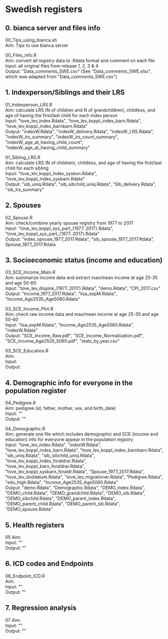 # Swedish registers


## 0. bianca server and files info
00_Tips_using_bianca.sh  
Aim: Tips to use bianca server 

00_Files_info.R  
Aim: convert all registry data to .Rdata format and comment on each file  
Input: all original files from release 1, 2, 3 & 4  
Output: "Data_comments_SWE.csv" (See "Data_comments_SWE.xlsx", which was adapted from "Data_comments_SWE.csv")  


## 1. Indexperson/Siblings and their LRS
01_Indexperson_LRS.R  
Aim: calculate LRS (N of children and N of grandchildren), childless, and age of having the first/last child for each index person   
Input: "tove_lev_index.Rdata", "tove_lev_koppl_index_barn.Rdata", "tove_lev_koppl_index_barnbarn.Rdata"   
Output: "indexW.Rdata", "indexW_delivery.Rdata", "indexW_LRS.Rdata", "indexW_lrs_summary", "indexW_lrs_count_summary", "indexW_age_at_having_child_count", "indexW_age_at_having_child_summary"  

01_Sibling_LRS.R  
Aim: calculate LRS (N of children), childless, and age of having the first/last child for each sibling   
Input: "tove_lev_koppl_index_syskon.Rdata", "tove_lev_koppl_index_sysbarn.Rdata"     
Output: "sib_uniq.Rdata", "sib_sibchild_uniq.Rdata", "Sib_delivery.Rdata", "sib_lrs_summary"  


## 2. Spouses
02_Spouse.R  
Aim: check/combine yearly spouse registry from 1977 to 2017   
Input: "tove_lev_koppl_sys_part_{1977..2017}.Rdata", "tove_lev_koppl_sys_part_{1977..2017}.Rdata"    
Output: "index_spouse_1977_2017.Rdata", "sib_spouse_1977_2017.Rdata", Spouse_1977_2017.Rdata  


## 3. Socioeconomic status (income and education)
03_SCE_Income_Main.R   
Aim: summarize income data and extract max/mean income at age 25-35 and age 50-60   
Input: "tove_lev_dispink_{1977..2017}.Rdata", "demo.Rdata", "CPI_2017.csv"  
Output: "Income_1977_2017.Rdata", "lisa_expM.Rdata", "Income_Age2535_Age5060.Rdata" 

03_SCE_Income_Plot.R  
Aim: check raw income data and max/mean income at age 25-35 and age 50-60  
Input: "lisa_expM.Rdata", "Income_Age2535_Age5060.Rdata", "indexW.Rdata"  
Output: "SCE_Income_Raw.pdf", "SCE_Income_Normalization.pdf", "SCE_Income_Age2535_5060.pdf", "stats_by_year.csv"     

03_SCE_Education.R  
Aim:  
Input:  
Output:  


## 4. Demographic info for everyone in the population register
04_Pedigree.R  
Aim: pedigree (id, father, mother, sex, and birth_date)  
Input: ""   
Output: ""   

04_Demographic.R  
Aim: generate one file which includes demographic and SCE (income and education) info for everyone appear in the population registry   
Input: "tove_lev_index.Rdata", "indexW.Rdata", "tove_lev_koppl_index_barn.Rdata", "tove_lev_koppl_index_barnbarn.Rdata", "sib_uniq.Rdata", "sib_sibchild_uniq.Rdata", "tove_lev_koppl_index_foraldrar.Rdata", "tove_lev_koppl_barn_foraldrar.Rdata", "tove_lev_koppl_sysbarn_foraldr.Rdata", "Spouse_1977_2017.Rdata", "tove_lev_doddatum.Rdata", "tove_lev_migrationer.Rdata", "Pedigree.Rdata", "edu_high.Rdata", "Income_Age2535_Age5060.Rdata"    
Output: "demo.Rdata", "Demographic.Rdata", "DEMO_index.Rdata", "DEMO_child.Rdata", "DEMO_grandchild.Rdata", "DEMO_sib.Rdata", "DEMO_sibchild.Rdata", "DEMO_parent_index.Rdata", "DEMO_parent_child.Rdata", "DEMO_parent_sib.Rdata", "DEMO_spouse.Rdata"     


## 5. Health registers
05
Aim:   
Input: ""   
Output: ""   


## 6. ICD codes and Endpoints  
06_Endpoint_ICD.R  
Aim:    
Input: ""   
Output: ""  


## 7. Regression analysis
07
Aim:   
Input: ""   
Output: ""   


